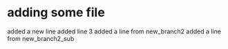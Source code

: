 # adding some file
added a new line
added line 3
added a line from new_branch2
added a line from new_branch2_sub
